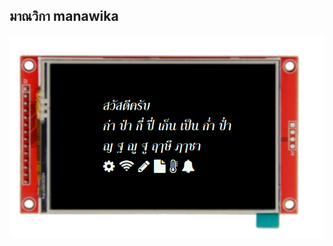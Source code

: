## มาณวิกา manawika

![fonleb](https://raw.githubusercontent.com/BlynkGO/BlynkGO_font/master/Eng-Thai/manawika/manawika_40.png) 
